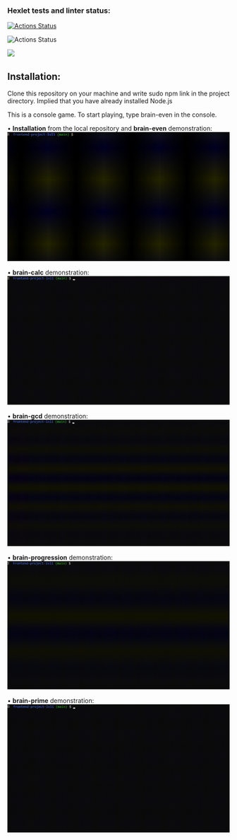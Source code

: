 ### Hexlet tests and linter status:
[![Actions Status](https://github.com/Vano26/frontend-project-lvl1/workflows/Linter/badge.svg)](https://github.com/Vano26/frontend-project-lvl1/actions)

![Actions Status](https://github.com/Vano26/frontend-project-lvl1/workflows/hexlet-check/badge.svg)

<a href="https://codeclimate.com/github/Vano26/frontend-project-lvl1/maintainability"><img src="https://api.codeclimate.com/v1/badges/06bd9d1f077527945044/maintainability" /></a>



## Installation:
Clone this repository on your machine and write sudo npm link in the project directory. Implied that you have already installed Node.js

This is a console game. To start playing, type brain-even in the console.

• **Installation** from the local repository and **brain-even** demonstration:
![Alt Text](gif/install_and_brain-even.gif)

• **brain-calc** demonstration:
![Alt Text](gif/brain-calc.gif)

• **brain-gcd** demonstration:
![Alt Text](gif/brain-gcd.gif)

• **brain-progression** demonstration:
![Alt Text](gif/brain-progression.gif)

• **brain-prime** demonstration:
![Alt Text](gif/brain-prime.gif)